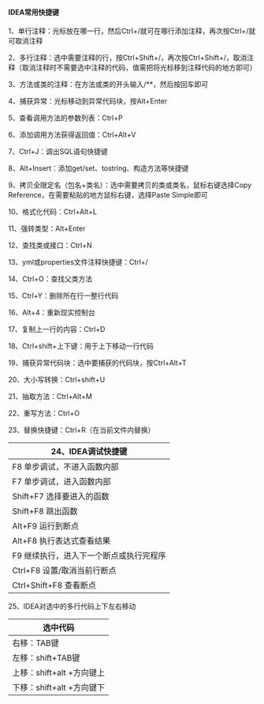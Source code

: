 #### IDEA常用快捷键

1、单行注释：光标放在哪一行，然后Ctrl+/就可在哪行添加注释，再次按Ctrl+/就可取消注释

2、多行注释：选中需要注释的行，按Ctrl+Shift+/，再次按Ctrl+Shift+/，取消注释（取消注释时不需要选中注释的代码，值需把将光标移到注释代码的地方即可）

3、方法或类的注释：在方法或类的开头输入/\**，然后按回车即可

4、捕获异常：光标移动到异常代码块，按Alt+Enter

5、查看调用方法的参数列表：Ctrl+P

6、添加调用方法获得返回值：Ctrl+Alt+V

7、Ctrl+J：调出SQL语句快捷键

8、Alt+Insert：添加get/set、tostring、构造方法等快捷键

9、拷贝全限定名（包名+类名）：选中需要拷贝的类或类名，鼠标右键选择Copy Reference，在需要粘贴的地方鼠标右键，选择Paste Simple即可

10、格式化代码：Ctrl+Alt+L

11、强转类型：Alt+Enter

12、查找类或接口：Ctrl+N

13、yml或properties文件注释快捷键：Ctrl+/

14、Ctrl+O：查找父类方法

15、Ctrl+Y：删除所在行一整行代码

16、Alt+4：重新现实控制台

17、复制上一行的内容：Ctrl+D

18、Ctrl+shift+上下键：用于上下移动一行代码

19、捕获异常代码块：选中要捕获的代码块，按Ctrl+Alt+T

20、大小写转换：Ctrl+shift+U

21、抽取方法：Ctrl+Alt+M

22、重写方法：Ctrl+O

23、替换快捷键：Ctrl+R（在当前文件内替换）

| 24、IDEA调试快捷键                       |
| ---------------------------------------- |
| F8  单步调试，不进入函数内部             |
| F7  单步调试，进入函数内部               |
| Shift+F7  选择要进入的函数               |
| Shift+F8  跳出函数                       |
| Alt+F9  运行到断点                       |
| Alt+F8  执行表达式查看结果               |
| F9  继续执行，进入下一个断点或执行完程序 |
| Ctrl+F8  设置/取消当前行断点             |
| Ctrl+Shift+F8  查看断点                  |

25、IDEA对选中的多行代码上下左右移动

| 选中代码                  |
| ------------------------- |
| 右移：TAB键               |
| 左移：shift+TAB键         |
| 上移：shift+alt +方向键上 |
| 下移：shift+alt +方向键下 |







